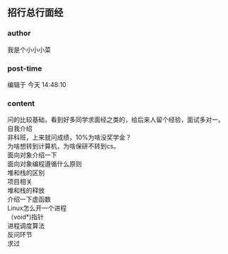 ## 招行总行面经
### author 
我是个小小小菜
### post-time 

编辑于  今天 14:48:10
### content 
<div class="post-topic-des nc-post-content">
 问的比较基础，看到好多同学求面经之类的，给后来人留个经验，面试多对一。
 <br/>
 自我介绍
 <br/>
 非科班，上来就问成绩，10%为啥没奖学金？
 <br/>
 为啥想转到计算机，为啥保研不转到cs。
 <br/>
 面向对象介绍一下
 <br/>
 面向对象编程遵循什么原则
 <br/>
 堆和栈的区别
 <br/>
 项目相关
 <br/>
 堆和栈的释放
 <br/>
 介绍一下虚函数
 <br/>
 Linux怎么开一个进程
 <br/>
 （void*)指针
 <br/>
 进程调度算法
 <br/>
 反问环节
 <br/>
 求过
</div>
